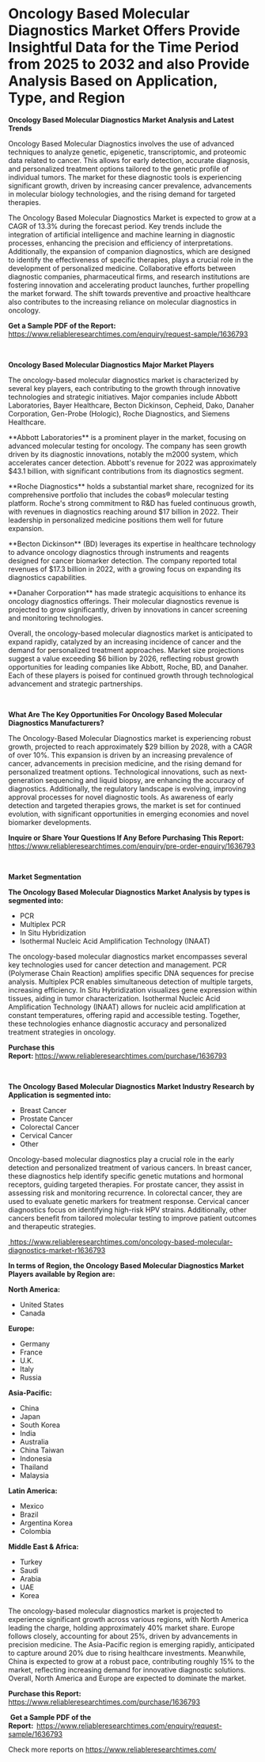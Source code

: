 <p><h1>Oncology Based Molecular Diagnostics Market Offers Provide Insightful Data for the Time Period from 2025 to 2032 and also Provide Analysis Based on Application, Type, and Region</h1></p><p><strong>Oncology Based Molecular Diagnostics Market Analysis and Latest Trends</strong></p>
<p><p>Oncology Based Molecular Diagnostics involves the use of advanced techniques to analyze genetic, epigenetic, transcriptomic, and proteomic data related to cancer. This allows for early detection, accurate diagnosis, and personalized treatment options tailored to the genetic profile of individual tumors. The market for these diagnostic tools is experiencing significant growth, driven by increasing cancer prevalence, advancements in molecular biology technologies, and the rising demand for targeted therapies.</p><p>The Oncology Based Molecular Diagnostics Market is expected to grow at a CAGR of 13.3% during the forecast period. Key trends include the integration of artificial intelligence and machine learning in diagnostic processes, enhancing the precision and efficiency of interpretations. Additionally, the expansion of companion diagnostics, which are designed to identify the effectiveness of specific therapies, plays a crucial role in the development of personalized medicine. Collaborative efforts between diagnostic companies, pharmaceutical firms, and research institutions are fostering innovation and accelerating product launches, further propelling the market forward. The shift towards preventive and proactive healthcare also contributes to the increasing reliance on molecular diagnostics in oncology.</p></p>
<p><strong>Get a Sample PDF of the Report:&nbsp;</strong> <a href="https://www.reliableresearchtimes.com/enquiry/request-sample/1636793?utm_campaign=2624&utm_medium=2&utm_source=Github&utm_content=ia&utm_term=23032025&utm_id=oncology-based-molecular-diagnostics">https://www.reliableresearchtimes.com/enquiry/request-sample/1636793</a></p>
<p>&nbsp;</p>
<p><strong>Oncology Based Molecular Diagnostics Major Market Players</strong></p>
<p><p>The oncology-based molecular diagnostics market is characterized by several key players, each contributing to the growth through innovative technologies and strategic initiatives. Major companies include Abbott Laboratories, Bayer Healthcare, Becton Dickinson, Cepheid, Dako, Danaher Corporation, Gen-Probe (Hologic), Roche Diagnostics, and Siemens Healthcare.</p><p>**Abbott Laboratories** is a prominent player in the market, focusing on advanced molecular testing for oncology. The company has seen growth driven by its diagnostic innovations, notably the m2000 system, which accelerates cancer detection. Abbott's revenue for 2022 was approximately $43.1 billion, with significant contributions from its diagnostics segment.</p><p>**Roche Diagnostics** holds a substantial market share, recognized for its comprehensive portfolio that includes the cobas® molecular testing platform. Roche's strong commitment to R&D has fueled continuous growth, with revenues in diagnostics reaching around $17 billion in 2022. Their leadership in personalized medicine positions them well for future expansion.</p><p>**Becton Dickinson** (BD) leverages its expertise in healthcare technology to advance oncology diagnostics through instruments and reagents designed for cancer biomarker detection. The company reported total revenues of $17.3 billion in 2022, with a growing focus on expanding its diagnostics capabilities.</p><p>**Danaher Corporation** has made strategic acquisitions to enhance its oncology diagnostics offerings. Their molecular diagnostics revenue is projected to grow significantly, driven by innovations in cancer screening and monitoring technologies.</p><p>Overall, the oncology-based molecular diagnostics market is anticipated to expand rapidly, catalyzed by an increasing incidence of cancer and the demand for personalized treatment approaches. Market size projections suggest a value exceeding $6 billion by 2026, reflecting robust growth opportunities for leading companies like Abbott, Roche, BD, and Danaher. Each of these players is poised for continued growth through technological advancement and strategic partnerships.</p></p>
<p>&nbsp;</p>
<p><strong>What Are The Key Opportunities For Oncology Based Molecular Diagnostics Manufacturers?</strong></p>
<p><p>The Oncology-Based Molecular Diagnostics market is experiencing robust growth, projected to reach approximately $29 billion by 2028, with a CAGR of over 10%. This expansion is driven by an increasing prevalence of cancer, advancements in precision medicine, and the rising demand for personalized treatment options. Technological innovations, such as next-generation sequencing and liquid biopsy, are enhancing the accuracy of diagnostics. Additionally, the regulatory landscape is evolving, improving approval processes for novel diagnostic tools. As awareness of early detection and targeted therapies grows, the market is set for continued evolution, with significant opportunities in emerging economies and novel biomarker developments.</p></p>
<p><strong>Inquire or Share Your Questions If Any Before Purchasing This Report:</strong> <a href="https://www.reliableresearchtimes.com/enquiry/pre-order-enquiry/1636793?utm_campaign=2624&utm_medium=2&utm_source=Github&utm_content=ia&utm_term=23032025&utm_id=oncology-based-molecular-diagnostics">https://www.reliableresearchtimes.com/enquiry/pre-order-enquiry/1636793</a></p>
<p>&nbsp;</p>
<p><strong>Market Segmentation</strong></p>
<p><strong>The Oncology Based Molecular Diagnostics Market Analysis by types is segmented into:</strong></p>
<p><ul><li>PCR</li><li>Multiplex PCR</li><li>In Situ Hybridization</li><li>Isothermal Nucleic Acid Amplification Technology (INAAT)</li></ul></p>
<p><p>The oncology-based molecular diagnostics market encompasses several key technologies used for cancer detection and management. PCR (Polymerase Chain Reaction) amplifies specific DNA sequences for precise analysis. Multiplex PCR enables simultaneous detection of multiple targets, increasing efficiency. In Situ Hybridization visualizes gene expression within tissues, aiding in tumor characterization. Isothermal Nucleic Acid Amplification Technology (INAAT) allows for nucleic acid amplification at constant temperatures, offering rapid and accessible testing. Together, these technologies enhance diagnostic accuracy and personalized treatment strategies in oncology.</p></p>
<p><strong>Purchase this Report:&nbsp;</strong><a href="https://www.reliableresearchtimes.com/purchase/1636793?utm_campaign=2624&utm_medium=2&utm_source=Github&utm_content=ia&utm_term=23032025&utm_id=oncology-based-molecular-diagnostics">https://www.reliableresearchtimes.com/purchase/1636793</a></p>
<p>&nbsp;</p>
<p><strong>The Oncology Based Molecular Diagnostics Market Industry Research by Application is segmented into:</strong></p>
<p><ul><li>Breast Cancer</li><li>Prostate Cancer</li><li>Colorectal Cancer</li><li>Cervical Cancer</li><li>Other</li></ul></p>
<p><p>Oncology-based molecular diagnostics play a crucial role in the early detection and personalized treatment of various cancers. In breast cancer, these diagnostics help identify specific genetic mutations and hormonal receptors, guiding targeted therapies. For prostate cancer, they assist in assessing risk and monitoring recurrence. In colorectal cancer, they are used to evaluate genetic markers for treatment response. Cervical cancer diagnostics focus on identifying high-risk HPV strains. Additionally, other cancers benefit from tailored molecular testing to improve patient outcomes and therapeutic strategies.</p></p>
<p><a href="https://www.reliableresearchtimes.com/oncology-based-molecular-diagnostics-market-r1636793?utm_campaign=2624&utm_medium=2&utm_source=Github&utm_content=ia&utm_term=23032025&utm_id=oncology-based-molecular-diagnostics">&nbsp;https://www.reliableresearchtimes.com/oncology-based-molecular-diagnostics-market-r1636793</a></p>
<p><strong>In terms of Region, the Oncology Based Molecular Diagnostics Market Players available by Region are:</strong></p>
<p>
    <p> <strong> North America: </strong>
        <ul>
            <li>United States</li>
            <li>Canada</li>
        </ul>
        </p> 
    <p> <strong> Europe: </strong>
        <ul>
            <li>Germany</li>
            <li>France</li>
            <li>U.K.</li>
            <li>Italy</li>
            <li>Russia</li>
        </ul>
        </p> 
    <p> <strong> Asia-Pacific: </strong>
        <ul>
            <li>China</li>
            <li>Japan</li>
            <li>South Korea</li>
            <li>India</li>
            <li>Australia</li>
            <li>China Taiwan</li>
            <li>Indonesia</li>
            <li>Thailand</li>
            <li>Malaysia</li>
        </ul>
        </p> 
    <p> <strong> Latin America: </strong>
        <ul>
            <li>Mexico</li>
            <li>Brazil</li>
            <li>Argentina Korea</li>
            <li>Colombia</li>
        </ul>
        </p> 
    <p> <strong> Middle East & Africa: </strong>
        <ul>
            <li>Turkey</li>
            <li>Saudi</li>
            <li>Arabia</li>
            <li>UAE</li>
            <li>Korea</li>
        </ul>
    </p>
    </p>
<p><p>The oncology-based molecular diagnostics market is projected to experience significant growth across various regions, with North America leading the charge, holding approximately 40% market share. Europe follows closely, accounting for about 25%, driven by advancements in precision medicine. The Asia-Pacific region is emerging rapidly, anticipated to capture around 20% due to rising healthcare investments. Meanwhile, China is expected to grow at a robust pace, contributing roughly 15% to the market, reflecting increasing demand for innovative diagnostic solutions. Overall, North America and Europe are expected to dominate the market.</p></p>
<p><strong>Purchase this Report: </strong><a href="https://www.reliableresearchtimes.com/purchase/1636793?utm_campaign=2624&utm_medium=2&utm_source=Github&utm_content=ia&utm_term=23032025&utm_id=oncology-based-molecular-diagnostics">https://www.reliableresearchtimes.com/purchase/1636793</a></p>
<p>&nbsp;<strong>Get a Sample PDF of the Report:&nbsp;&nbsp;</strong><a href="https://www.reliableresearchtimes.com/enquiry/request-sample/1636793?utm_campaign=2624&utm_medium=2&utm_source=Github&utm_content=ia&utm_term=23032025&utm_id=oncology-based-molecular-diagnostics">https://www.reliableresearchtimes.com/enquiry/request-sample/1636793</a></p>
<p><strong></strong></p>
<p>Check more reports on <a href="https://www.reliableresearchtimes.com/?utm_campaign=2624&utm_medium=2&utm_source=Github&utm_content=ia&utm_term=23032025&utm_id=oncology-based-molecular-diagnostics">https://www.reliableresearchtimes.com/</a></p>